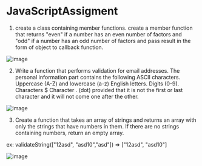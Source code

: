 # JavaScriptAssigment

1) create a class containing member functions. create a member function that returns "even" if a number has an even number of factors and "odd" if a number has an odd number of factors and pass result in the form of object to callback function.

![image](https://user-images.githubusercontent.com/116061081/196602503-7c5d6273-0ced-4239-afb8-4d0809e8ec94.png)

2) Write a function that performs validation for email addresses. The personal information part contains the following ASCII characters.
Uppercase (A-Z) and lowercase (a-z) English letters.
Digits (0-9).
Characters $
Character . (dot) provided that it is not the first or last character and it will not come one after the other.

![image](https://user-images.githubusercontent.com/116061081/196603857-b77c839e-b9ff-4cc7-a22f-2446cc6e4efe.png)

3) Create a function that takes an array of strings and returns an array with only the strings that have numbers in them. If there are no strings containing numbers, return an empty array.

ex: validateString(["12asd", "asd10","asd"]) => ["12asd", "asd10"]

![image](https://user-images.githubusercontent.com/116061081/196608794-f64d2510-94c0-47e1-9f3d-1f4074f1e61f.png)
